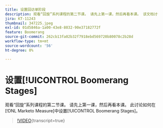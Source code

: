 ```yaml
---
title: 设置回访单阶段
description: 观看“回旋”系列课程的第二节课。 请先上第一课，然后再看本课。 该文档讨论如何在 [!DNL Marketo Measure]中设置回滚阶段。
jira: KT-11243
thumbnail: 347225.jpeg
exl-id: 01d5846a-1a00-43e8-8032-90e37182772f
feature: Boomerang
source-git-commit: 262cb13fa02b32f7918ebd569720b80078c2b28d
workflow-type: tm+mt
source-wordcount: '56'
ht-degree: 0%

---
```


# 设置[!UICONTROL Boomerang Stages]

观看“回旋”系列课程的第二节课。 请先上第一课，然后再看本课。 此讨论如何在[!DNL Marketo Measure]中设置[!UICONTROL Boomerang Stages]。

>[!VIDEO](https://video.tv.adobe.com/v/3431590/?learn=on&captions=chi_hans){transcript=true}
